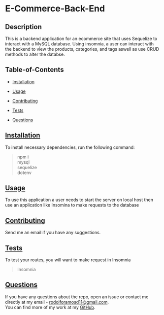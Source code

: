 # E-Commerce-Back-End

##

## Description

This is a backend application for an ecommerce site that uses Sequelize to interact with a MySQL database. Using insomnia, a user can interact with the backend to view the products, categories, and tags aswell as use CRUD methods to alter the databse.

## Table-of-Contents

- [Installation](#description)
- [Usage](#usage)

- [Contributing](#contribute)
- [Tests](#tests)
- [Questions](#questions)

## [Installation](#table-of-contents)

To install necessary dependencies, run the following command:<br>

> npm i <br>
> mysql <br>
> sequelize <br>
> dotenv <br>

## [Usage](#table-of-contents)

To use this application a user needs to start the server on local host then use an application like Insomina to make requests to the database

## [Contributing](#table-of-contents)

Send me an email if you have any suggestions.

## [Tests](#table-of-contents)

To test your routes, you will want to make request in Insomnia <br>

> Insomnia

## [Questions](#table-of-contents)

If you have any questions about the repo, open an issue or contact me directly at my email - [rodolforamosd11@gmail.com](mailto:rodolforamosd11@gmail.com).<br>
You can find more of my work at my [GitHub](https://github.com/rramosx11).
